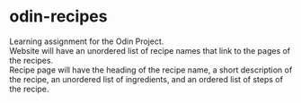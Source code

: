 # odin-recipes
Learning assignment for the Odin Project.\
Website will have an unordered list of recipe names that link to the pages of the recipes.\
Recipe page will have the heading of the recipe name, a short description of the recipe, an unordered list of ingredients, and an ordered list of steps of the recipe.